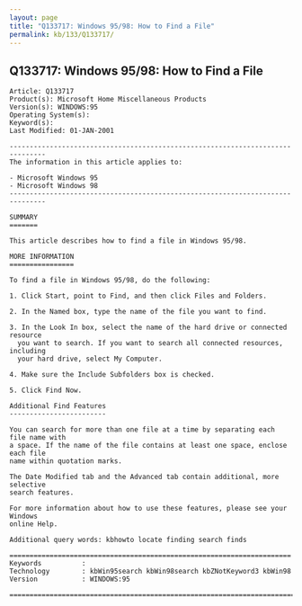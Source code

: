 ```yaml
---
layout: page
title: "Q133717: Windows 95/98: How to Find a File"
permalink: kb/133/Q133717/
---
```


## Q133717: Windows 95/98: How to Find a File

	Article: Q133717
	Product(s): Microsoft Home Miscellaneous Products
	Version(s): WINDOWS:95
	Operating System(s): 
	Keyword(s): 
	Last Modified: 01-JAN-2001
	
	-------------------------------------------------------------------------------
	The information in this article applies to:
	
	- Microsoft Windows 95 
	- Microsoft Windows 98 
	-------------------------------------------------------------------------------
	
	SUMMARY
	=======
	
	This article describes how to find a file in Windows 95/98.
	
	MORE INFORMATION
	================
	
	To find a file in Windows 95/98, do the following:
	
	1. Click Start, point to Find, and then click Files and Folders.
	
	2. In the Named box, type the name of the file you want to find.
	
	3. In the Look In box, select the name of the hard drive or connected resource
	  you want to search. If you want to search all connected resources, including
	  your hard drive, select My Computer.
	
	4. Make sure the Include Subfolders box is checked.
	
	5. Click Find Now.
	
	Additional Find Features
	------------------------
	
	You can search for more than one file at a time by separating each file name with
	a space. If the name of the file contains at least one space, enclose each file
	name within quotation marks.
	
	The Date Modified tab and the Advanced tab contain additional, more selective
	search features.
	
	For more information about how to use these features, please see your Windows
	online Help.
	
	Additional query words: kbhowto locate finding search finds
	
	======================================================================
	Keywords          :  
	Technology        : kbWin95search kbWin98search kbZNotKeyword3 kbWin98
	Version           : WINDOWS:95
	
	=============================================================================
	
